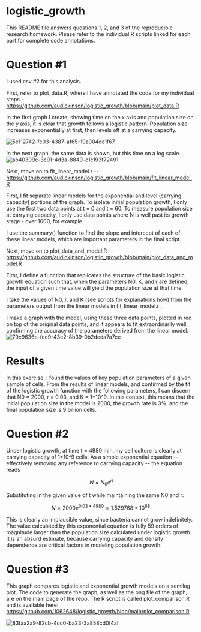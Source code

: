 # logistic_growth
This README file answers questions 1, 2, and 3 of the reproducible research homework. Please refer to the individual R scripts linked for each part for complete code annotations. 

# Question #1 
I used csv #2 for this analysis.

First, refer to plot_data.R, where I have annotated the code for my individual steps - https://github.com/audickinson/logistic_growth/blob/main/plot_data.R 

In the first graph I create, showing time on the x axis and population size on the y axis, it is clear that growth follows a logistic pattern. Population size increases exponentially at first, then levels off at a carrying capacity. 

![5e112742-fe03-4387-af65-19a004dc1f67](https://github.com/audickinson/logistic_growth/assets/150164051/2c1b0a5f-8c32-459d-9a53-7cef2fd292fa)


In the next graph, the same data is shown, but this time on a log scale. 
![ab40309e-3c91-4d3a-8849-c1c193f72491](https://github.com/audickinson/logistic_growth/assets/150164051/1d97d753-c774-4b5a-9452-4f5e43ebeb6c)

Next, move on to fit_linear_model.r -- https://github.com/audickinson/logistic_growth/blob/main/fit_linear_model.R

First, I fit separate linear models for the exponential and level (carrying capacity) portions of the graph. To isolate initial population growth, I only use the first two data points at t = 0 and t = 60. To measure population size at carrying capacity, I only use data points where N is well past its growth stage - over 1000, for example. 

I use the summary() function to find the slope and intercept of each of these linear models, which are important parameters in the final script. 

Next, move on to plot_data_and_model.R -- https://github.com/audickinson/logistic_growth/blob/main/plot_data_and_model.R

First, I define a function that replicates the structure of the basic logistic growth equation such that, when the parameters N0, K, and r are defined, the input of a given time value will yield the population size at that time. 

I take the values of N0, r, and K (see scripts for explanations how) from the parameters output from the linear models in fit_linear_model.r . 

I make a graph with the model, using these three data points, plotted in red on top of the original data points, and it appears to fit extraordinarily well, confirming the accuracy of the parameters derived from the linear model. 
![79c9636e-fce9-43e2-8b39-0b2dcda7a7ce](https://github.com/audickinson/logistic_growth/assets/150164051/40041cd2-5c81-4e0c-aabc-d77a370ccb34)


# Results
In this exercise, I found the values of key population parameters of a given sample of cells. From the results of linear models, and confirmed by the fit of the logistic growth function with the following parameters, I can discern that N0 = 2000, r = 0.03, and K = 1*10^9. In this context, this means that the initial population size in the model is 2000, the growth rate is 3%, and the final population size is 9 billion cells. 

# Question #2 

Under logistic growth, at time  t = 4980 min, my cell culture is clearly at carrying capacity of 1*10^9 cells. 
As a simple exponential equation -- effectively removing any reference to carrying capacity -- the equation reads 


```math
\begin{equation}
\ N = N_0 e^{rt}
\end{equation}
```

Substituting in the given value of t while maintaining the same N0 and r:

```math
\begin{equation}
N = 2000 e^{0.03*4980} = 1.529768*10^{68}
\end{equation}
```

This is clearly an implausible value, since bacteria cannot grow indefinitely. The value calculated by this exponential equation is fully 59 orders of magnitude larger than the population size calculated under logistic growth. It is an absurd estimate, because carrying capacity and density dependence are critical factors in modeling population growth. 


# Question #3
This graph compares logistic and exponential growth models on a semilog plot. The code to generate the graph, as well as the png file of the graph, are on the main page of the repo. The R script is called plot_comparison.R and is available here: https://github.com/1062648/logistic_growth/blob/main/plot_comparison.R 

![83faa2a9-82cb-4cc0-ba23-3a858cd0f4af](https://github.com/audickinson/logistic_growth/assets/150164051/e8748698-b7b4-423e-b571-a2e4c99ed262)



